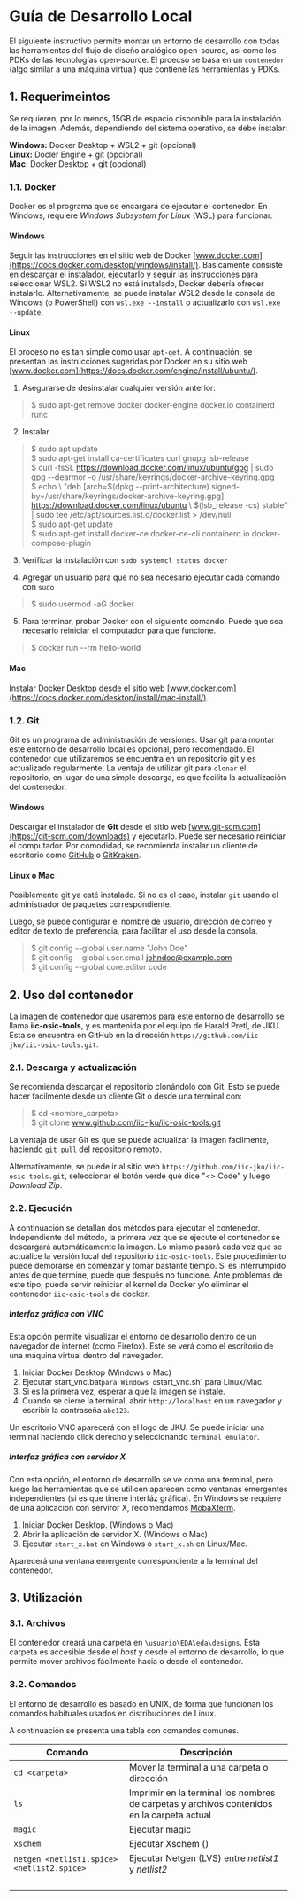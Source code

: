 # Guía de Desarrollo Local

El siguiente instructivo permite montar un entorno de desarrollo con todas las herramientas del flujo de diseño analógico open-source, así como los PDKs de las tecnologías open-source. El proecso se basa en un `contenedor` (algo similar a una máquina virtual) que contiene las herramientas y PDKs.

## 1. Requerimeintos

Se requieren, por lo menos, 15GB de espacio disponible para la instalación de la imagen. Además, dependiendo del sistema operativo, se debe instalar:

**Windows:** Docker Desktop + WSL2 + git (opcional) <br>
**Linux:** Docler Engine + git (opcional) <br>
**Mac:** Docker Desktop + git (opcional) <br>

### 1.1. Docker

Docker es el programa que se encargará de ejecutar el contenedor. En Windows, requiere *Windows Subsystem for Linux* (WSL) para funcionar.

#### Windows

Seguir las instrucciones en el sitio web de Docker [www.docker.com](https://docs.docker.com/desktop/windows/install/). Basicamente consiste en descargar el instalador, ejecutarlo y seguir las instrucciones para seleccionar WSL2. Si WSL2 no está instalado, Docker debería ofrecer instalarlo. Alternativamente, se puede instalar WSL2 desde la consola de Windows (o PowerShell) con `wsl.exe --install` o actualizarlo con `wsl.exe --update`. 

#### Linux

El proceso no es tan simple como usar `apt-get`. A continuación, se presentan las instrucciones sugeridas por Docker en su sitio web [www.docker.com](https://docs.docker.com/engine/install/ubuntu/).

1. Asegurarse de desinstalar cualquier versión anterior: 

> $ sudo apt-get remove docker docker-engine docker.io containerd runc

2. Instalar 

> $ sudo apt update <br>
> $ sudo apt-get install ca-certificates curl gnupg lsb-release <br>
> $ curl -fsSL https://download.docker.com/linux/ubuntu/gpg | sudo gpg --dearmor -o /usr/share/keyrings/docker-archive-keyring.gpg <br>
> $ echo \ "deb [arch=$(dpkg --print-architecture) signed-by=/usr/share/keyrings/docker-archive-keyring.gpg] https://download.docker.com/linux/ubuntu \ $(lsb_release -cs) stable" | sudo tee /etc/apt/sources.list.d/docker.list > /dev/null <br>
> $ sudo apt-get update <br>
> $ sudo apt-get install docker-ce docker-ce-cli containerd.io docker-compose-plugin <br>

3. Verificar la instalación con `sudo systemcl status docker`

4. Agregar un usuario para que no sea necesario ejecutar cada comando con `sudo`

> $ sudo usermod -aG docker <username>
  
5. Para terminar, probar Docker con el siguiente comando. Puede que sea necesario reiniciar el computador para que funcione.
  
> $ docker run --rm hello-world

#### Mac

Instalar Docker Desktop desde el sitio web [www.docker.com](https://docs.docker.com/desktop/install/mac-install/).
  
### 1.2. Git

Git es un programa de administración de versiones. Usar git para montar este entorno de desarrollo local es opcional, pero recomendado. El contenedor que utilizaremos se encuentra en un repositorio git y es actualizado regularmente. La ventaja de utilizar git para `clonar` el repositorio, en lugar de una simple descarga, es que facilita la actualización del contenedor.
  
#### Windows

Descargar el instalador de **Git** desde el sitio web [www.git-scm.com](https://git-scm.com/downloads) y ejecutarlo. Puede ser necesario reiniciar el computador. Por comodidad, se recomienda instalar un cliente de escritorio como [GitHub](https://desktop.github.com/) o [GitKraken](https://www.gitkraken.com/download).
  
#### Linux o Mac

Posiblemente git ya esté instalado. Si no es el caso, instalar `git` usando el administrador de paquetes correspondiente.
  
Luego, se puede configurar el nombre de usuario, dirección de correo y editor de texto de preferencia, para facilitar el uso desde la consola.
  
  > $ git config --global user.name "John Doe" <br>
  > $ git config --global user.email johndoe@example.com <br>
  > $ git config --global core.editor code <br>
  
## 2. Uso del contenedor

La imagen de contenedor que usaremos para este entorno de desarrollo se llama **iic-osic-tools**, y es mantenida por el equipo de Harald Pretl, de JKU. Esta se encuentra en GitHub en la dirección 
`https://github.com/iic-jku/iic-osic-tools.git`.
  
### 2.1. Descarga y actualización
  
Se recomienda descargar el repositorio clonándolo con Git. Esto se puede hacer facilmente desde un cliente Git o desde una terminal con:
  >  $ cd <nombre_carpeta> <br>
  >  $ git clone    www.github.com/iic-jku/iic-osic-tools.git
  
La ventaja de usar Git es que se puede actualizar la imagen facilmente, haciendo `git pull` del repositorio remoto.
  
Alternativamente, se puede ir al sitio web `https://github.com/iic-jku/iic-osic-tools.git`, seleccionar el botón verde que dice "<> Code" y luego *Download Zip*.
  
### 2.2. Ejecución

A continuación se detallan dos métodos para ejecutar el contenedor. Independiente del método, la primera vez que se ejecute el contenedor se descargará automáticamente la imagen. Lo mismo pasará cada vez que se actualice la versión local del repositorio `iic-osic-tools`. Este procedimiento puede demorarse en comenzar y tomar bastante tiempo. Si es interrumpido antes de que termine, puede que después no funcione. Ante problemas de este tipo, puede servir reiniciar el kernel de Docker y/o eliminar el contenedor `iic-osic-tools` de docker.
  
##### Interfaz gráfica con VNC

Esta opción permite visualizar el entorno de desarrollo dentro de un navegador de internet (como Firefox). Este se verá como el escritorio de una máquina virtual dentro del navegador.
  
1. Iniciar Docker Desktop (Windows o Mac)
2. Ejecutar start_vnc.bat` para Windows o `start_vnc.sh` para Linux/Mac.
3. Si es la primera vez, esperar a que la imagen se instale. 
4. Cuando se cierre la terminal, abrir `http://localhost` en un navegador y escribir la contraseña `abc123`.

Un escritorio VNC aparecerá con el logo de JKU. Se puede iniciar una terminal haciendo click derecho y seleccionando `terminal emulator`.

   
##### Interfaz gráfica con servidor X 
 
Con esta opción, el entorno de desarrollo se ve como una terminal, pero luego las herramientas que se utilicen aparecen como ventanas emergentes independientes (si es que tinene interfáz gráfica). En Windows se requiere de una aplicacion con serviror X, recomendamos [MobaXterm](https://mobaxterm.mobatek.net/download.html).
  
1. Iniciar Docker Desktop. (Windows o Mac)
2. Abrir la aplicación de servidor X. (Windows o Mac)
3. Ejecutar `start_x.bat` en Windows o `start_x.sh` en Linux/Mac.
  
Aparecerá una ventana emergente correspondiente a la terminal del contenedor. 
  
## 3. Utilización
  
  
### 3.1. Archivos
  
  El contenedor creará una carpeta en `\usuario\EDA\eda\designs`. Esta carpeta es accesible desde el *host* y desde el entorno de desarrollo, lo que permite mover archivos fácilmente hacia o desde el contenedor.
  
### 3.2. Comandos
  
  El entorno de desarrollo es basado en UNIX, de forma que funcionan los comandos habituales usados en distribuciones de Linux.
  
  A continuación se presenta una tabla con comandos comunes.
  
  |  Comando  | Descripción |
  |-----------|-------------|
  | `cd <carpeta>` | Mover la terminal a una carpeta o dirección |
  |   `ls`    | Imprimir en la terminal los nombres de carpetas y archivos contenidos en la carpeta actual |
  |  `magic`  | Ejecutar magic |
  | `xschem`  | Ejecutar Xschem ()|
  | `netgen <netlist1.spice> <netlist2.spice>` | Ejecutar Netgen (LVS) entre *netlist1* y *netlist2* |
  |      |      |
  |      |      |
  |      |      |
  |      |      |

  

